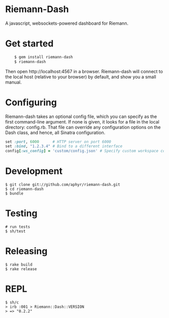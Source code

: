 Riemann-Dash
============

A javascript, websockets-powered dashboard for Riemann.

Get started
==========

``` bash
    $ gem install riemann-dash
    $ riemann-dash
```

Then open http://localhost:4567 in a browser. Riemann-dash will connect to the local host (relative to your browser) by default, and show you a small manual.

Configuring
===========

Riemann-dash takes an optional config file, which you can specify as the first
command-line argument. If none is given, it looks for a file in the local
directory: config.rb. That file can override any configuration options on the
Dash class, and hence, all Sinatra configuration.

``` ruby
set :port, 6000      # HTTP server on port 6000
set :bind, "1.2.3.4" # Bind to a different interface
config[:ws_config] = 'custom/config.json' # Specify custom workspace config
```



Development
===========

    $ git clone git://github.com/aphyr/riemann-dash.git
    $ cd riemann-dash
    $ bundle

Testing
=======
    # run tests
    $ sh/test

Releasing
==========
    $ rake build
    $ rake release

REPL
====
    $ sh/c
    > irb :001 > Riemann::Dash::VERSION
    > => "0.2.2"
